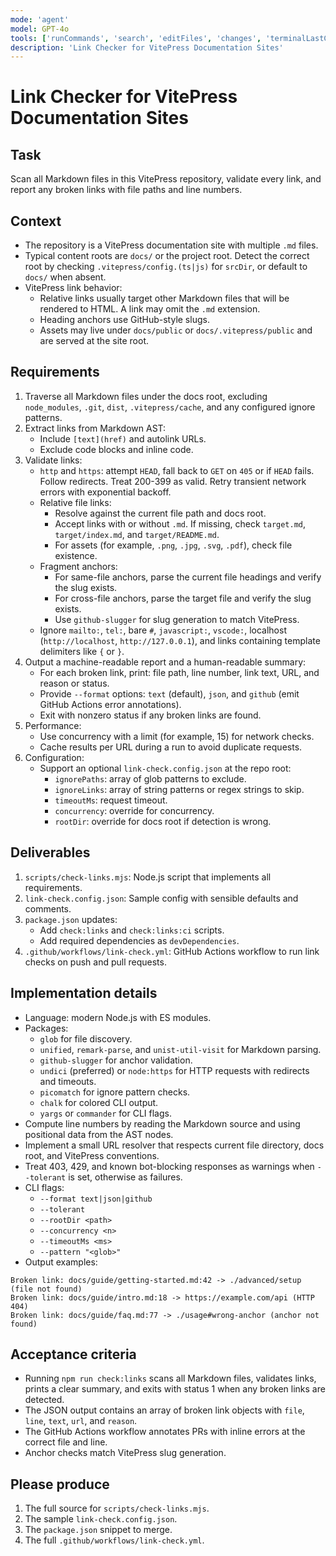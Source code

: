 ```yaml
---
mode: 'agent'
model: GPT-4o
tools: ['runCommands', 'search', 'editFiles', 'changes', 'terminalLastCommand']
description: 'Link Checker for VitePress Documentation Sites'
---
```


# Link Checker for VitePress Documentation Sites


## Task

Scan all Markdown files in this VitePress repository, validate every link, and report any broken links with file paths and line numbers.


## Context

* The repository is a VitePress documentation site with multiple `.md` files.
* Typical content roots are `docs/` or the project root. Detect the correct root by checking `.vitepress/config.(ts|js)` for `srcDir`, or default to `docs/` when absent.
* VitePress link behavior:
  * Relative links usually target other Markdown files that will be rendered to HTML. A link may omit the `.md` extension.
  * Heading anchors use GitHub-style slugs.
  * Assets may live under `docs/public` or `docs/.vitepress/public` and are served at the site root.


## Requirements

1. Traverse all Markdown files under the docs root, excluding `node_modules`, `.git`, `dist`, `.vitepress/cache`, and any configured ignore patterns.
2. Extract links from Markdown AST:
   * Include `[text](href)` and autolink URLs.
   * Exclude code blocks and inline code.
3. Validate links:
   * `http` and `https`: attempt `HEAD`, fall back to `GET` on `405` or if `HEAD` fails. Follow redirects. Treat 200-399 as valid. Retry transient network errors with exponential backoff.
   * Relative file links:
     * Resolve against the current file path and docs root.
     * Accept links with or without `.md`. If missing, check `target.md`, `target/index.md`, and `target/README.md`.
     * For assets (for example, `.png`, `.jpg`, `.svg`, `.pdf`), check file existence.
   * Fragment anchors:
     * For same-file anchors, parse the current file headings and verify the slug exists.
     * For cross-file anchors, parse the target file and verify the slug exists.
     * Use `github-slugger` for slug generation to match VitePress.
   * Ignore `mailto:`, `tel:`, bare `#`, `javascript:`, `vscode:`, localhost (`http://localhost`, `http://127.0.0.1`), and links containing template delimiters like `{` or `}`.
4. Output a machine-readable report and a human-readable summary:
   * For each broken link, print: file path, line number, link text, URL, and reason or status.
   * Provide `--format` options: `text` (default), `json`, and `github` (emit GitHub Actions error annotations).
   * Exit with nonzero status if any broken links are found.
5. Performance:
   * Use concurrency with a limit (for example, 15) for network checks.
   * Cache results per URL during a run to avoid duplicate requests.
6. Configuration:
   * Support an optional `link-check.config.json` at the repo root:
     * `ignorePaths`: array of glob patterns to exclude.
     * `ignoreLinks`: array of string patterns or regex strings to skip.
     * `timeoutMs`: request timeout.
     * `concurrency`: override for concurrency.
     * `rootDir`: override for docs root if detection is wrong.


## Deliverables

1. `scripts/check-links.mjs`: Node.js script that implements all requirements.
2. `link-check.config.json`: Sample config with sensible defaults and comments.
3. `package.json` updates:
   * Add `check:links` and `check:links:ci` scripts.
   * Add required dependencies as `devDependencies`.
4. `.github/workflows/link-check.yml`: GitHub Actions workflow to run link checks on push and pull requests.


## Implementation details

* Language: modern Node.js with ES modules.
* Packages:
  * `glob` for file discovery.
  * `unified`, `remark-parse`, and `unist-util-visit` for Markdown parsing.
  * `github-slugger` for anchor validation.
  * `undici` (preferred) or `node:https` for HTTP requests with redirects and timeouts.
  * `picomatch` for ignore pattern checks.
  * `chalk` for colored CLI output.
  * `yargs` or `commander` for CLI flags.
* Compute line numbers by reading the Markdown source and using positional data from the AST nodes.
* Implement a small URL resolver that respects current file directory, docs root, and VitePress conventions.
* Treat 403, 429, and known bot-blocking responses as warnings when `--tolerant` is set, otherwise as failures.
* CLI flags:
  * `--format text|json|github`
  * `--tolerant`
  * `--rootDir <path>`
  * `--concurrency <n>`
  * `--timeoutMs <ms>`
  * `--pattern "<glob>"`
* Output examples:

```text
Broken link: docs/guide/getting-started.md:42 -> ./advanced/setup (file not found)
Broken link: docs/guide/intro.md:18 -> https://example.com/api (HTTP 404)
Broken link: docs/guide/faq.md:77 -> ./usage#wrong-anchor (anchor not found)
```


## Acceptance criteria

* Running `npm run check:links` scans all Markdown files, validates links, prints a clear summary, and exits with status 1 when any broken links are detected.
* The JSON output contains an array of broken link objects with `file`, `line`, `text`, `url`, and `reason`.
* The GitHub Actions workflow annotates PRs with inline errors at the correct file and line.
* Anchor checks match VitePress slug generation.


## Please produce

1. The full source for `scripts/check-links.mjs`.
2. The sample `link-check.config.json`.
3. The `package.json` snippet to merge.
4. The full `.github/workflows/link-check.yml`.
